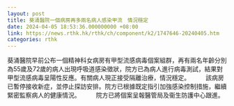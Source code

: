 ```yaml
---
layout: post
title: 葵涌醫院一個病房再多兩名病人感染甲流　情況穩定
date: 2024-04-05 18:53:36.000000000 +08:00
link: https://news.rthk.hk/rthk/ch/component/k2/1747646-20240405.htm
categories: rthk
---
```


葵涌醫院早前公布一個精神科女病房有甲型流感病毒個案組群，再有兩名年齡分別為55歲及72歲的病人出現呼吸道感染徵狀，院方已為病人進行病毒測試，結果對甲型流感病毒呈陽性反應。有關病人現正接受隔離治療，情況穩定。
　　 
該病房已暫停接收新症，並停止探訪安排。院方已根據既定指引加強感染控制措施，繼續緊密監察病人的健康情況。
　　 
院方已將個案呈報醫管局及衞生防護中心跟進。
